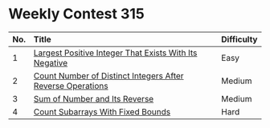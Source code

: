 # Weekly Contest 315 

| No. | Title | Difficulty
|:---|:---|:---|
| 1 | [Largest Positive Integer That Exists With Its Negative](https://leetcode.com/problems/largest-positive-integer-that-exists-with-its-negative/) | Easy
| 2 | [Count Number of Distinct Integers After Reverse Operations](https://leetcode.com/problems/count-number-of-distinct-integers-after-reverse-operations/) | Medium
| 3 | [Sum of Number and Its Reverse](https://leetcode.com/problems/sum-of-number-and-its-reverse/) | Medium
| 4 | [Count Subarrays With Fixed Bounds](https://leetcode.com/problems/count-subarrays-with-fixed-bounds/) | Hard